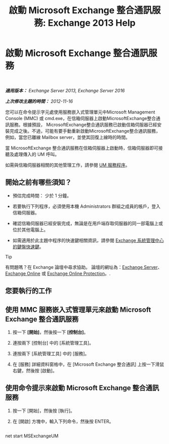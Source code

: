 ﻿---
title: '啟動 Microsoft Exchange 整合通訊服務: Exchange 2013 Help'
TOCTitle: 啟動 Microsoft Exchange 整合通訊服務
ms:assetid: b54008e6-172e-4435-8516-57cff740e89c
ms:mtpsurl: https://technet.microsoft.com/zh-tw/library/Bb124330(v=EXCHG.150)
ms:contentKeyID: 50554054
ms.date: 05/21/2018
mtps_version: v=EXCHG.150
ms.translationtype: MT
---

# 啟動 Microsoft Exchange 整合通訊服務

 

_**適用版本：** Exchange Server 2013, Exchange Server 2016_

_**上次修改主題的時間：** 2012-11-16_

您可以在命令提示字元處使用服務嵌入式管理單元中Microsoft Management Console (MMC) 或 cmd.exe，在信箱伺服器上啟動MicrosoftExchange整合通訊服務。根據預設， MicrosoftExchange整合通訊服務已啟動信箱伺服器已經安裝完成之後。不過，可能有要手動重新啟動MicrosoftExchange整合通訊服務，例如，當您已離線 Mailbox server，並使其回復上線時的時間。

當 MicrosoftExchange 整合通訊服務在信箱伺服器上啟動時，信箱伺服器即可接聽及處理傳入的 UM 呼叫。

如需與信箱伺服器相關的其他管理工作，請參閱 [UM 服務程序](um-services-procedures-exchange-2013-help.md)。

## 開始之前有哪些須知？

  - 預估完成時間： 少於 1 分鐘。

  - 若要執行下列程序，必須使用本機 Administrators 群組之成員的帳戶，登入信箱伺服器。

  - 確認信箱伺服器已經安裝完成，無論是在用戶端存取伺服器的同一部電腦上或位於其他電腦上。

  - 如需適用於此主題中程序的快速鍵相關資訊，請參閱 [Exchange 系統管理中心的鍵盤快速鍵](keyboard-shortcuts-in-the-exchange-admin-center-exchange-online-protection-help.md)。


> [!TIP]  
> 有問題嗎？在 Exchange 論壇中尋求協助。 論壇的網址為：<a href="https://go.microsoft.com/fwlink/p/?linkid=60612">Exchange Server</a>、 <a href="https://go.microsoft.com/fwlink/p/?linkid=267542">Exchange Online</a> 或 <a href="https://go.microsoft.com/fwlink/p/?linkid=285351">Exchange Online Protection</a>。.




## 您要執行的工作

## 使用 MMC 服務嵌入式管理單元來啟動 Microsoft Exchange 整合通訊服務

1.  按一下 **\[開始\]**，然後按一下 **\[控制台\]**。

2.  連按兩下 \[控制台\] 中的 \[系統管理工具\]。

3.  連按兩下 \[系統管理工具\] 中的 \[服務\]。

4.  在 \[服務\] 詳細資料窗格中，在 \[Microsoft Exchange 整合通訊\] 上按一下滑鼠右鍵，然後按 \[啟動\]。

## 使用命令提示來啟動 Microsoft Exchange 整合通訊服務

1.  按一下 \[開始\]，然後按 \[執行\]。

2.  在 \[開啟\] 方塊中，輸入下列命令，然後按 ENTER。
    
    ```powershell
net start MSExchangeUM
```

